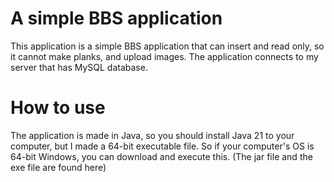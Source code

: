 # A simple BBS application
This application is a simple BBS application that can insert and read only, so it cannot make planks, and upload images.
The application connects to my server that has MySQL database.

# How to use
The application is made in Java, so you should install Java 21 to your computer, but I made a 64-bit executable file.
So if your computer's OS is 64-bit Windows, you can download and execute this.
(The jar file and the exe file are found here)
